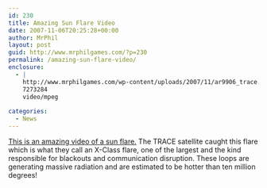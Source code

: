 ```yaml
---
id: 230
title: Amazing Sun Flare Video
date: 2007-11-06T20:25:28+00:00
author: MrPhil
layout: post
guid: http://www.mrphilgames.com/?p=230
permalink: /amazing-sun-flare-video/
enclosure:
  - |
    http://www.mrphilgames.com/wp-content/uploads/2007/11/ar9906_trace.mpg
    7273284
    video/mpeg
    
categories:
  - News
---
```

[This is an amazing video of a sun flare.](http://www.mrphilgames.com/wp-content/uploads/2007/11/ar9906_trace.mpg) The TRACE satellite caught this flare which is what they call an X-Class flare, one of the largest and the kind responsible for blackouts and communication disruption. These loops are generating massive radiation and are estimated to be hotter than ten million degrees!